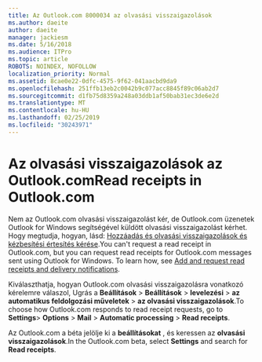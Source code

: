 ```yaml
---
title: Az Outlook.com 8000034 az olvasási visszaigazolások
ms.author: daeite
author: daeite
manager: jackiesm
ms.date: 5/16/2018
ms.audience: ITPro
ms.topic: article
ROBOTS: NOINDEX, NOFOLLOW
localization_priority: Normal
ms.assetid: 8cae0e22-0dfc-4575-9f62-041aacbd9da9
ms.openlocfilehash: 251ffb13eb2c0042b9c077acc8845f89c06ab2d7
ms.sourcegitcommit: d1fb75d8359a248a03ddb1af50bab31ec3de6e2d
ms.translationtype: MT
ms.contentlocale: hu-HU
ms.lasthandoff: 02/25/2019
ms.locfileid: "30243971"
---
```

# <a name="read-receipts-in-outlookcom"></a><span data-ttu-id="be386-102">Az olvasási visszaigazolások az Outlook.com</span><span class="sxs-lookup"><span data-stu-id="be386-102">Read receipts in Outlook.com</span></span>

<span data-ttu-id="be386-p101">Nem az Outlook.com olvasási visszaigazolást kér, de Outlook.com üzenetek Outlook for Windows segítségével küldött olvasási visszaigazolást kérhet. Hogy megtudja, hogyan, lásd: [Hozzáadás és olvasási visszaigazolások és kézbesítési értesítés kérése](https://go.microsoft.com/fwlink/p/?linkid=874355).</span><span class="sxs-lookup"><span data-stu-id="be386-p101">You can't request a read receipt in Outlook.com, but you can request read receipts for Outlook.com messages sent using Outlook for Windows. To learn how, see [Add and request read receipts and delivery notifications](https://go.microsoft.com/fwlink/p/?linkid=874355).</span></span>
  
<span data-ttu-id="be386-105">Kiválaszthatja, hogyan Outlook.com olvasási visszaigazolásra vonatkozó kérelemre válaszol, Ugrás a **Beállítások** \> **Beállítások** \> **levelezési** \> **az automatikus feldolgozási műveletek** \> **az olvasási visszaigazolások**.</span><span class="sxs-lookup"><span data-stu-id="be386-105">To choose how Outlook.com responds to read receipt requests, go to **Settings**\> **Options** \> **Mail** \> **Automatic processing** \> **Read receipts**.</span></span> 
  
<span data-ttu-id="be386-106">Az Outlook.com a béta jelölje ki a **beállításokat** , és keressen az **olvasási visszaigazolások**.</span><span class="sxs-lookup"><span data-stu-id="be386-106">In the Outlook.com beta, select **Settings** and search for **Read receipts**.</span></span> 
  

